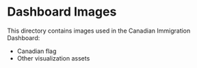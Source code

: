 # Dashboard Images

This directory contains images used in the Canadian Immigration Dashboard:

- Canadian flag
- Other visualization assets 